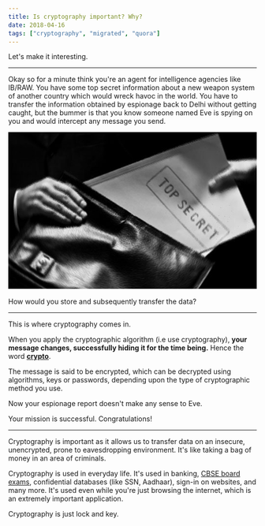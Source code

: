 ```yaml
---
title: Is cryptography important? Why?
date: 2018-04-16
tags: ["cryptography", "migrated", "quora"]
---
```


Let's make it interesting.

---

Okay so for a minute think you're an agent for intelligence agencies like IB/RAW. You have some top secret information about a new weapon system of another country which would wreck havoc in the world. You have to transfer the information obtained by espionage back to Delhi without getting caught, but the bummer is that you know someone named Eve is spying on you and would intercept any message you send.

![](index.assets/top_secret.jpg)

How would you store and subsequently transfer the data?

---

This is where cryptography comes in.

When you apply the cryptographic algorithm (i.e use cryptography), **your message changes, successfully hiding it for the time being.** Hence the word **[crypto](https://dictionary.cambridge.org/dictionary/english/crypto)**.

The message is said to be encrypted, which can be decrypted using algorithms, keys or passwords, depending upon the type of cryptographic method you use.

Now your espionage report doesn't make any sense to Eve.

Your mission is successful. Congratulations!

---

Cryptography is important as it allows us to transfer data on an insecure, unencrypted, prone to eavesdropping environment. It's like taking a bag of money in an area of criminals.

Cryptography is used in everyday life. It's used in banking, [CBSE board exams](http://www.thehindu.com/news/national/cbse-fights-leaks-with-encrypted-question-papers/article23417712.ece), confidential databases (like SSN, Aadhaar), sign-in on websites, and many more. It's used even while you're just browsing the internet, which is an extremely important application.

Cryptography is just lock and key.
